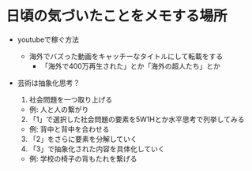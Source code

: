 # 日頃の気づいたことをメモする場所

- youtubeで稼ぐ方法
  - 海外でバズった動画をキャッチーなタイトルにして転載をする
    - 「海外で400万再生された」とか「海外の超人たち」とか

- 芸術は抽象化思考？
  1. 社会問題を一つ取り上げる
    - 例: 人と人の繋がり
  2. 「1」で選択した社会問題の要素を5W1Hとか水平思考で列挙してみる
    - 例: 背中と背中を合わせる
  3. 「2」をさらに要素を分解していく
  4. 「3」で抽象化された内容を具体化していく
    - 例: 学校の椅子の背もたれを繋げる
